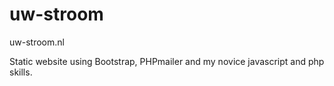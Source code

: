# uw-stroom
uw-stroom.nl

Static website using Bootstrap, PHPmailer and my novice javascript and php skills.
